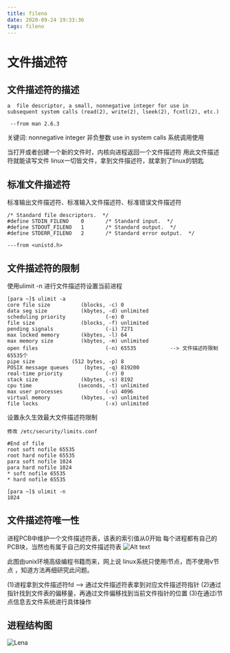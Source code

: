 ```yaml
---
title: fileno
date: 2020-09-24 19:33:36
tags: fileno
---
```


# 文件描述符

## 文件描述符的描述
```
a  file descriptor, a small, nonnegative integer for use in 
subsequent system calls (read(2), write(2), lseek(2), fcntl(2), etc.)  

 --from man 2.6.3
```
关键词:
nonnegative integer  非负整数
use in system calls     系统调用使用

当打开或者创建一个新的文件时，内核向进程返回一个文件描述符
用此文件描述符就能读写文件
linux一切皆文件，拿到文件描述符，就拿到了linux的钥匙
<!--more-->

## 标准文件描述符
标准输出文件描述符、标准输入文件描述符、标准错误文件描述符
```
/* Standard file descriptors.  */
#define STDIN_FILENO    0       /* Standard input.  */
#define STDOUT_FILENO   1       /* Standard output.  */
#define STDERR_FILENO   2       /* Standard error output.  */

---from <unistd.h>
```

## 文件描述符的限制 
使用ulimit -n 进行文件描述符设置当前进程
```
[para ~]$ ulimit -a
core file size          (blocks, -c) 0
data seg size           (kbytes, -d) unlimited
scheduling priority             (-e) 0
file size               (blocks, -f) unlimited
pending signals                 (-i) 7271
max locked memory       (kbytes, -l) 64
max memory size         (kbytes, -m) unlimited
open files                      (-n) 65535           --> 文件描述符限制 65535个
pipe size            (512 bytes, -p) 8
POSIX message queues     (bytes, -q) 819200
real-time priority              (-r) 0
stack size              (kbytes, -s) 8192
cpu time               (seconds, -t) unlimited
max user processes              (-u) 4096
virtual memory          (kbytes, -v) unlimited
file locks                      (-x) unlimited
```

设置永久生效最大文件描述符限制
```
修改 /etc/security/limits.conf

#End of file
root soft nofile 65535
root hard nofile 65535
para soft nofile 1024
para hard nofile 1024
* soft nofile 65535
* hard nofile 65535

[para ~]$ ulimit -n
1024
```

## 文件描述符唯一性
进程PCB中维护一个文件描述符表，该表的索引值从0开始
每个进程都有自己的PCB块，当然也有属于自己的文件描述符表
![Alt text](/images/fileno/fileno0.png)

此图由unix环境高级编程书籍而来，网上说  linux系统只使用i节点，而不使用v节点 ，知道方法再细研究此问题。

(1)进程拿到文件描述符fd --> 通过文件描述符表拿到对应文件描述符指针
(2)通过指针找到文件表的偏移量，再通过文件偏移找到当前文件指针的位置
(3)在通过i节点信息去文件系统进行具体操作

## 进程结构图
![Lena](/images/fileno/fileno1.png)

